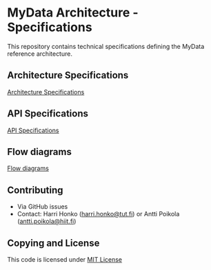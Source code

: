 # MyData Architecture - Specifications
This repository contains technical specifications defining the MyData reference architecture.


## Architecture Specifications
[Architecture Specifications](/architecture_spec)

## API Specifications
[API Specifications](/api_spec)

## Flow diagrams
[Flow diagrams](flow_diag)


## Contributing

- Via GitHub issues
- Contact: Harri Honko (harri.honko@tut.fi) or Antti Poikola (antti.poikola@hiit.fi)


## Copying and License
This code is licensed under [MIT License](LICENSE)
